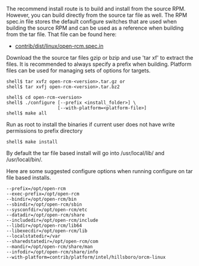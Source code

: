 The recommend install route is to build and install from the source RPM.  However, you can build directly from the source tar file as well.  The RPM spec.in file stores the default configure switches that are used when building the source RPM and can be used as a reference when building from the tar file.  That file can be found here:

* [contrib/dist/linux/open-rcm.spec.in](https://github.com/open-mpi/orcm/blob/601d4eff5e406342f685b63a2567d5a630b7b3bfb/contrib/dist/linux/open-rcm.spec.in)

Download the the source tar files gzip or bzip and use 'tar xf' to extract the files.  It is recommended to always specify a prefix when building.  Platform files can be used for managing sets of options for targets.
```
shell$ tar xvfz open-rcm-<version>.tar.gz or
shell$ tar xvfj open-rcm-<version>.tar.bz2
 
shell$ cd open-rcm-<version>
shell$ ./configure [--prefix <install_folder>] \
                   [--with-platform=<platform-file>]  
shell$ make all
```
Run as root to install the binaries if current user does not have write permissions to prefix directory
```
shell$ make install
```
By default the tar file based install will go into /usr/local/lib/ and /usr/local/bin/.  

Here are some suggested configure options when running configure on tar file based installs.
```
--prefix=/opt/open-rcm 
--exec-prefix=/opt/open-rcm 
--bindir=/opt/open-rcm/bin 
--sbindir=/opt/open-rcm/sbin 
--sysconfdir=/opt/open-rcm/etc 
--datadir=/opt/open-rcm/share 
--includedir=/opt/open-rcm/include 
--libdir=/opt/open-rcm/lib64 
--libexecdir=/opt/open-rcm/lib 
--localstatedir=/var 
--sharedstatedir=/opt/open-rcm/com 
--mandir=/opt/open-rcm/share/man 
--infodir=/opt/open-rcm/share/info 
--with-platform=contrib/platform/intel/hillsboro/orcm-linux
```